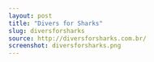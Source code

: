 ```yaml
---
layout: post
title: "Divers for Sharks"
slug: diversforsharks
source: http://diversforsharks.com.br/
screenshot: diversforsharks.png
---
```

